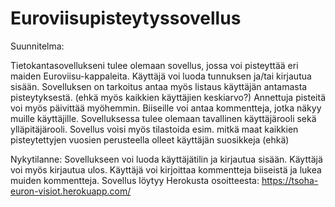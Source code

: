 # Euroviisupisteytyssovellus

Suunnitelma: 

Tietokantasovellukseni tulee olemaan sovellus, jossa voi pisteyttää eri maiden Euroviisu-kappaleita.
Käyttäjä voi luoda tunnuksen ja/tai kirjautua sisään.
Sovelluksen on tarkoitus antaa myös listaus käyttäjän antamasta pisteytyksestä. (ehkä myös kaikkien käyttäjien keskiarvo?)
Annettuja pisteitä voi myös päivittää myöhemmin.
Biiseille voi antaa kommentteja, jotka näkyy muille käyttäjille.
Sovelluksessa tulee olemaan tavallinen käyttäjärooli sekä ylläpitäjärooli.
Sovellus voisi myös tilastoida esim. mitkä maat kaikkien pisteytettyjen vuosien perusteella olleet käyttäjän suosikkeja (ehkä)

Nykytilanne:
Sovellukseen voi luoda käyttäjätilin ja kirjautua sisään. Käyttäjä voi myös kirjautua ulos.
Käyttäjä voi kirjoittaa kommentteja biiseistä ja lukea muiden kommentteja.
Sovellus löytyy Herokusta osoitteesta:  https://tsoha-euron-visiot.herokuapp.com/
